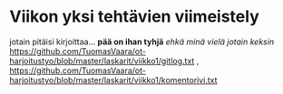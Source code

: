 # Viikon yksi tehtävien viimeistely

jotain pitäisi kirjoittaa...
**pää on ihan tyhjä** 
*ehkä minä vielä jotain keksin*
https://github.com/TuomasVaara/ot-harjoitustyo/blob/master/laskarit/viikko1/gitlog.txt
,
https://github.com/TuomasVaara/ot-harjoitustyo/blob/master/laskarit/viikko1/komentorivi.txt
